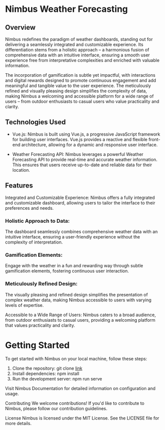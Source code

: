 # Nimbus Weather Forecasting

## Overview

Nimbus redefines the paradigm of weather dashboards, standing out for delivering a seamlessly integrated and customizable experience. Its differentiation stems from a holistic approach – a harmonious fusion of comprehensive data with an intuitive interface, ensuring a smooth user experience free from interpretative complexities and enriched with valuable information.

The incorporation of gamification is subtle yet impactful, with interactions and digital rewards designed to promote continuous engagement and add meaningful and tangible value to the user experience. The meticulously refined and visually pleasing design simplifies the complexity of data, making Nimbus a welcoming and accessible platform for a wide range of users – from outdoor enthusiasts to casual users who value practicality and clarity.

## Technologies Used

- Vue.js: 
Nimbus is built using Vue.js, a progressive JavaScript framework for building user interfaces. Vue.js provides a reactive and flexible front-end architecture, allowing for a dynamic and responsive user interface.

- Weather Forecasting API:
Nimbus leverages a powerful Weather Forecasting API to provide real-time and accurate weather information. This ensures that users receive up-to-date and reliable data for their location.

## Features
Integrated and Customizable Experience: Nimbus offers a fully integrated and customizable dashboard, allowing users to tailor the interface to their preferences and needs.

### Holistic Approach to Data: 
The dashboard seamlessly combines comprehensive weather data with an intuitive interface, ensuring a user-friendly experience without the complexity of interpretation.

### Gamification Elements: 
Engage with the weather in a fun and rewarding way through subtle gamification elements, fostering continuous user interaction.

### Meticulously Refined Design: 
The visually pleasing and refined design simplifies the presentation of complex weather data, making Nimbus accessible to users with varying levels of expertise.

Accessible to a Wide Range of Users: Nimbus caters to a broad audience, from outdoor enthusiasts to casual users, providing a welcoming platform that values practicality and clarity.

# Getting Started
To get started with Nimbus on your local machine, follow these steps:

1. Clone the repository: git clone [link](git@github.com:pistashioz/Nimbus.git)
2. Install dependencies: npm install
3. Run the development server: npm run serve
   
Visit Nimbus Documentation for detailed information on configuration and usage.

Contributing
We welcome contributions! If you'd like to contribute to Nimbus, please follow our contribution guidelines.

License
Nimbus is licensed under the MIT License. See the LICENSE file for more details.

